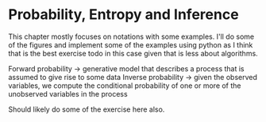 # Probability, Entropy and Inference

This chapter mostly focuses on notations with some examples. I'll do some of the figures and implement some of the examples using python as I think that is the best exercise todo in this case given that is less about algorithms. 

Forward probability -> generative model that describes a process that is assumed to give rise to some data
Inverse probability -> given the observed variables, we compute the conditional probability of one or more of the unobserved variables in the process

Should likely do some of the exercise here also.

